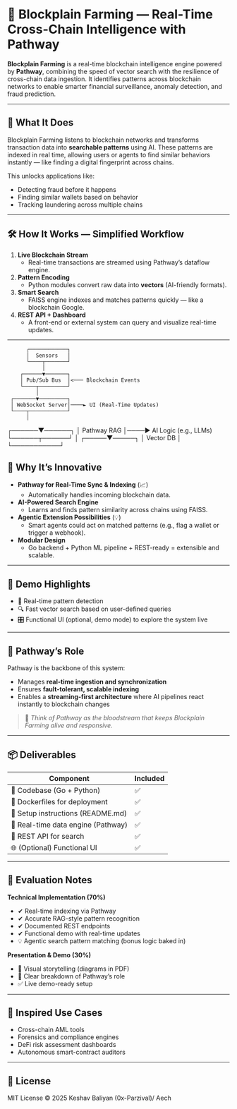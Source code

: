 # 🌾 Blockplain Farming — Real-Time Cross-Chain Intelligence with Pathway

**Blockplain Farming** is a real-time blockchain intelligence engine powered by **Pathway**, combining the speed of vector search with the resilience of cross-chain data ingestion. It identifies patterns across blockchain networks to enable smarter financial surveillance, anomaly detection, and fraud prediction.

---

## 🎯 What It Does

Blockplain Farming listens to blockchain networks and transforms transaction data into **searchable patterns** using AI. These patterns are indexed in real time, allowing users or agents to find similar behaviors instantly — like finding a digital fingerprint across chains.

This unlocks applications like:
- Detecting fraud before it happens
- Finding similar wallets based on behavior
- Tracking laundering across multiple chains

---

## 🛠️ How It Works — Simplified Workflow

1. **Live Blockchain Stream**
   - Real-time transactions are streamed using Pathway’s dataflow engine.
2. **Pattern Encoding**
   - Python modules convert raw data into **vectors** (AI-friendly formats).
3. **Smart Search**
   - FAISS engine indexes and matches patterns quickly — like a blockchain Google.
4. **REST API + Dashboard**
   - A front-end or external system can query and visualize real-time updates.

---
          ┌────────────┐
          │  Sensors   │
          └────┬───────┘
               │
        ┌──────▼───────┐
        │ Pub/Sub Bus  │<─── Blockchain Events
        └────┬─────────┘
             │
     ┌───────▼─────────┐
     │ WebSocket Server│────► UI (Real-Time Updates)
     └────┬────────────┘
          │
   ┌──────▼──────┐
   │ Pathway RAG │────► AI Logic (e.g., LLMs)
   └──────┬──────┘
          │
    ┌─────▼─────┐
    │ Vector DB │
    └───────────┘


    

## 🧠 Why It’s Innovative

- **Pathway for Real-Time Sync & Indexing** (📈)
  - Automatically handles incoming blockchain data.
- **AI-Powered Search Engine**
  - Learns and finds pattern similarity across chains using FAISS.
- **Agentic Extension Possibilities** (💡)
  - Smart agents could act on matched patterns (e.g., flag a wallet or trigger a webhook).
- **Modular Design**
  - Go backend + Python ML pipeline + REST-ready = extensible and scalable.

---

## 🧪 Demo Highlights

- 🚀 Real-time pattern detection
- 🔍 Fast vector search based on user-defined queries
- 🎛️ Functional UI (optional, demo mode) to explore the system live

---

## 🧩 Pathway’s Role

Pathway is the backbone of this system:
- Manages **real-time ingestion and synchronization**
- Ensures **fault-tolerant, scalable indexing**
- Enables a **streaming-first architecture** where AI pipelines react instantly to blockchain changes

> 🧬 *Think of Pathway as the bloodstream that keeps Blockplain Farming alive and responsive.*

---

## 📦 Deliverables

| Component       | Included |
|----------------|----------|
| 🧠 Codebase (Go + Python) | ✅ |
| 🐳 Dockerfiles for deployment | ✅ |
| 🧾 Setup instructions (README.md) | ✅ |
| 📡 Real-time data engine (Pathway) | ✅ |
| 🧪 REST API for search | ✅ |
| 🌐 (Optional) Functional UI | ✅ |

---

## 📄 Evaluation Notes

**Technical Implementation (70%)**
- ✔ Real-time indexing via Pathway
- ✔ Accurate RAG-style pattern recognition
- ✔ Documented REST endpoints
- ✔ Functional demo with real-time updates
- 💡 Agentic search pattern matching (bonus logic baked in)

**Presentation & Demo (30%)**
- 🎥 Visual storytelling (diagrams in PDF)
- 💬 Clear breakdown of Pathway’s role
- ✅ Live demo-ready setup

---

## 🙌 Inspired Use Cases

- Cross-chain AML tools
- Forensics and compliance engines
- DeFi risk assessment dashboards
- Autonomous smart-contract auditors

---

## 🧾 License

MIT License © 2025 Keshav Baliyan (0x-Parzival)/ Aech
